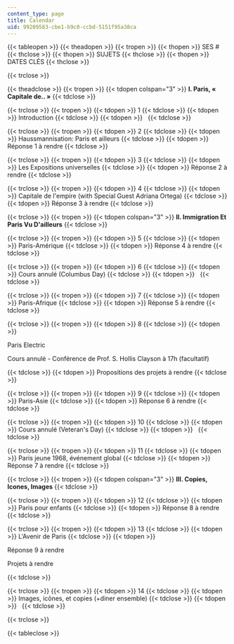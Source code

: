 ```yaml
---
content_type: page
title: Calendar
uid: 99209583-cbe1-b9c0-ccbd-5151f95a38ca
---
```


{{< tableopen >}}
{{< theadopen >}}
{{< tropen >}}
{{< thopen >}}
SES #
{{< thclose >}}
{{< thopen >}}
SUJETS
{{< thclose >}}
{{< thopen >}}
DATES CLÉS
{{< thclose >}}

{{< trclose >}}

{{< theadclose >}}
{{< tropen >}}
{{< tdopen colspan="3" >}}
**I. Paris, « Capitale de.. »**
{{< tdclose >}}

{{< trclose >}}
{{< tropen >}}
{{< tdopen >}}
1
{{< tdclose >}}
{{< tdopen >}}
Introduction
{{< tdclose >}}
{{< tdopen >}}
 
{{< tdclose >}}

{{< trclose >}}
{{< tropen >}}
{{< tdopen >}}
2
{{< tdclose >}}
{{< tdopen >}}
Haussmannisation: Paris et ailleurs
{{< tdclose >}}
{{< tdopen >}}
Réponse 1 à rendre
{{< tdclose >}}

{{< trclose >}}
{{< tropen >}}
{{< tdopen >}}
3
{{< tdclose >}}
{{< tdopen >}}
Les Expositions universelles
{{< tdclose >}}
{{< tdopen >}}
Réponse 2 à rendre
{{< tdclose >}}

{{< trclose >}}
{{< tropen >}}
{{< tdopen >}}
4
{{< tdclose >}}
{{< tdopen >}}
Capitale de l'empire (with Special Guest Adriana Ortega)
{{< tdclose >}}
{{< tdopen >}}
Réponse 3 à rendre
{{< tdclose >}}

{{< trclose >}}
{{< tropen >}}
{{< tdopen colspan="3" >}}
**II. Immigration Et Paris Vu D'ailleurs**
{{< tdclose >}}

{{< trclose >}}
{{< tropen >}}
{{< tdopen >}}
5
{{< tdclose >}}
{{< tdopen >}}
Paris-Amérique
{{< tdclose >}}
{{< tdopen >}}
Réponse 4 à rendre
{{< tdclose >}}

{{< trclose >}}
{{< tropen >}}
{{< tdopen >}}
6
{{< tdclose >}}
{{< tdopen >}}
Cours annulé (Columbus Day)
{{< tdclose >}}
{{< tdopen >}}
 
{{< tdclose >}}

{{< trclose >}}
{{< tropen >}}
{{< tdopen >}}
7
{{< tdclose >}}
{{< tdopen >}}
Paris-Afrique
{{< tdclose >}}
{{< tdopen >}}
Réponse 5 à rendre
{{< tdclose >}}

{{< trclose >}}
{{< tropen >}}
{{< tdopen >}}
8
{{< tdclose >}}
{{< tdopen >}}


Paris Electric

Cours annulé - Conférence de Prof. S. Hollis Clayson à 17h (facultatif)


{{< tdclose >}}
{{< tdopen >}}
Propositions des projets à rendre
{{< tdclose >}}

{{< trclose >}}
{{< tropen >}}
{{< tdopen >}}
9
{{< tdclose >}}
{{< tdopen >}}
Paris-Asie
{{< tdclose >}}
{{< tdopen >}}
Réponse 6 à rendre
{{< tdclose >}}

{{< trclose >}}
{{< tropen >}}
{{< tdopen >}}
10
{{< tdclose >}}
{{< tdopen >}}
Cours annulé (Veteran's Day)
{{< tdclose >}}
{{< tdopen >}}
 
{{< tdclose >}}

{{< trclose >}}
{{< tropen >}}
{{< tdopen >}}
11
{{< tdclose >}}
{{< tdopen >}}
Paris jeune 1968, événement global
{{< tdclose >}}
{{< tdopen >}}
Réponse 7 à rendre
{{< tdclose >}}

{{< trclose >}}
{{< tropen >}}
{{< tdopen colspan="3" >}}
**III. Copies, Icones, Images**
{{< tdclose >}}

{{< trclose >}}
{{< tropen >}}
{{< tdopen >}}
12
{{< tdclose >}}
{{< tdopen >}}
Paris pour enfants
{{< tdclose >}}
{{< tdopen >}}
Réponse 8 à rendre
{{< tdclose >}}

{{< trclose >}}
{{< tropen >}}
{{< tdopen >}}
13
{{< tdclose >}}
{{< tdopen >}}
L'Avenir de Paris
{{< tdclose >}}
{{< tdopen >}}


Réponse 9 à rendre

Projets à rendre


{{< tdclose >}}

{{< trclose >}}
{{< tropen >}}
{{< tdopen >}}
14
{{< tdclose >}}
{{< tdopen >}}
Images, icônes, et copies (+diner ensemble)
{{< tdclose >}}
{{< tdopen >}}
 
{{< tdclose >}}

{{< trclose >}}

{{< tableclose >}}